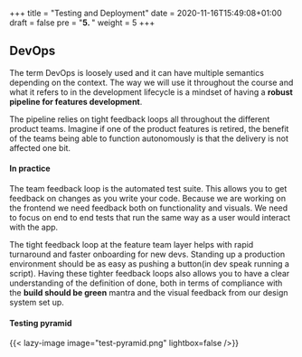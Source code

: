 +++
title = "Testing and Deployment"
date = 2020-11-16T15:49:08+01:00
draft = false
pre = "<b>5. </b>"
weight = 5
+++

## DevOps

The term DevOps is loosely used and it can have multiple semantics depending on the context. The way we will use it
throughout the course and what it refers to in the development lifecycle is a mindset of having a __robust pipeline for
features development__.

The pipeline relies on tight feedback loops all throughout the different product teams. Imagine if one of the product
features is retired, the benefit of the teams being able to function autonomously is that the delivery is not affected
one bit.

#### In practice

The team feedback loop is the automated test suite. This allows you to get feedback on changes as you
write your code. Because we are working on the frontend we need feedback both on functionality and visuals. We need to
focus on end to end tests that run the same way as a user would interact with the app.

The tight feedback loop at the feature team layer helps with rapid turnaround and faster onboarding for new devs. Standing up a
production environment should be as easy as pushing a button(in dev speak running a script). Having these tighter
feedback loops also allows you to have a clear understanding of the definition of done, both in terms of compliance with
the __build should be green__ mantra and the visual feedback from our design system set up.

#### Testing pyramid

{{< lazy-image image="test-pyramid.png" lightbox=false />}}

